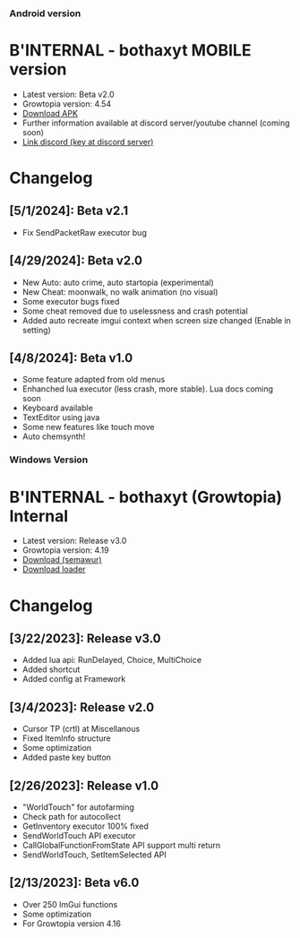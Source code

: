 ### Android version
# B'INTERNAL - bothaxyt MOBILE version
* Latest version: Beta v2.0
* Growtopia version: 4.54
* [Download APK](https://sfl.gl/MOmN)
* Further information available at discord server/youtube channel (coming soon)
* [Link discord (key at discord server)](https://discord.gg/z8rzEXpyTs)


# Changelog

## [5/1/2024]: Beta v2.1
* Fix SendPacketRaw executor bug

## [4/29/2024]: Beta v2.0
* New Auto: auto crime, auto startopia (experimental)
* New Cheat: moonwalk, no walk animation (no visual)
* Some executor bugs fixed
* Some cheat removed due to uselessness and crash potential
* Added auto recreate imgui context when screen size changed (Enable in setting)

## [4/8/2024]: Beta v1.0
* Some feature adapted from old menus
* Enhanched lua executor (less crash, more stable). Lua docs coming soon
* Keyboard available
* TextEditor using java
* Some new features like touch move
* Auto chemsynth!

### Windows Version
# B'INTERNAL - bothaxyt (Growtopia) Internal
* Latest version: Release v3.0
* Growtopia version: 4.19
* [Download (semawur)](https://khaddavi.net/6nDyKZhye)
* [Download loader](https://cdn.discordapp.com/attachments/1076792846780203088/1087991561901576213/BINTERNAL_loader__multibox.exe)

# Changelog
## [3/22/2023]: Release v3.0
* Added lua api: RunDelayed, Choice, MultiChoice
* Added shortcut
* Added config at Framework

## [3/4/2023]: Release v2.0
* Cursor TP (crtl) at Miscellanous
* Fixed ItemInfo structure
* Some optimization
* Added paste key button

## [2/26/2023]: Release v1.0
* "WorldTouch" for autofarming
* Check path for autocollect
* GetInventory executor 100% fixed
* SendWorldTouch API executor
* CallGlobalFunctionFromState API support multi return
* SendWorldTouch, SetItemSelected API

## [2/13/2023]: Beta v6.0
* Over 250 ImGui functions
* Some optimization
* For Growtopia version 4.16
